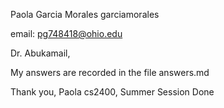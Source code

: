 Paola Garcia Morales 
garciamorales 

email: pg748418@ohio.edu

Dr. Abukamail,

My answers are recorded in the file answers.md

Thank you,
Paola 
cs2400, Summer Session
Done